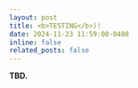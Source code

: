 ```yaml
---
layout: post
title: <b>TESTING</b>)!
date: 2024-11-23 11:59:00-0400
inline: false
related_posts: false
---
```


<b> TBD. </b>
